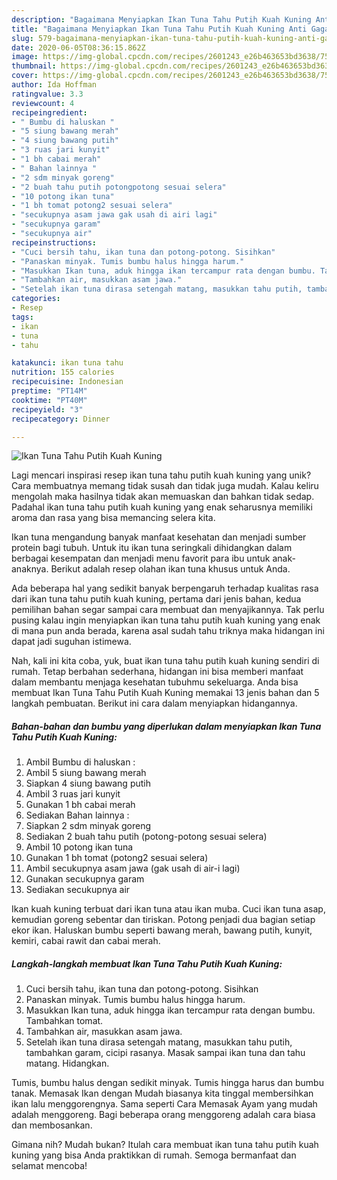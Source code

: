 ```yaml
---
description: "Bagaimana Menyiapkan Ikan Tuna Tahu Putih Kuah Kuning Anti Gagal"
title: "Bagaimana Menyiapkan Ikan Tuna Tahu Putih Kuah Kuning Anti Gagal"
slug: 579-bagaimana-menyiapkan-ikan-tuna-tahu-putih-kuah-kuning-anti-gagal
date: 2020-06-05T08:36:15.862Z
image: https://img-global.cpcdn.com/recipes/2601243_e26b463653bd3638/751x532cq70/ikan-tuna-tahu-putih-kuah-kuning-foto-resep-utama.jpg
thumbnail: https://img-global.cpcdn.com/recipes/2601243_e26b463653bd3638/751x532cq70/ikan-tuna-tahu-putih-kuah-kuning-foto-resep-utama.jpg
cover: https://img-global.cpcdn.com/recipes/2601243_e26b463653bd3638/751x532cq70/ikan-tuna-tahu-putih-kuah-kuning-foto-resep-utama.jpg
author: Ida Hoffman
ratingvalue: 3.3
reviewcount: 4
recipeingredient:
- " Bumbu di haluskan "
- "5 siung bawang merah"
- "4 siung bawang putih"
- "3 ruas jari kunyit"
- "1 bh cabai merah"
- " Bahan lainnya "
- "2 sdm minyak goreng"
- "2 buah tahu putih potongpotong sesuai selera"
- "10 potong ikan tuna"
- "1 bh tomat potong2 sesuai selera"
- "secukupnya asam jawa gak usah di airi lagi"
- "secukupnya garam"
- "secukupnya air"
recipeinstructions:
- "Cuci bersih tahu, ikan tuna dan potong-potong. Sisihkan"
- "Panaskan minyak. Tumis bumbu halus hingga harum."
- "Masukkan Ikan tuna, aduk hingga ikan tercampur rata dengan bumbu. Tambahkan tomat."
- "Tambahkan air, masukkan asam jawa."
- "Setelah ikan tuna dirasa setengah matang, masukkan tahu putih, tambahkan garam, cicipi rasanya. Masak sampai ikan tuna dan tahu matang. Hidangkan."
categories:
- Resep
tags:
- ikan
- tuna
- tahu

katakunci: ikan tuna tahu 
nutrition: 155 calories
recipecuisine: Indonesian
preptime: "PT14M"
cooktime: "PT40M"
recipeyield: "3"
recipecategory: Dinner

---
```



![Ikan Tuna Tahu Putih Kuah Kuning](https://img-global.cpcdn.com/recipes/2601243_e26b463653bd3638/751x532cq70/ikan-tuna-tahu-putih-kuah-kuning-foto-resep-utama.jpg)

Lagi mencari inspirasi resep ikan tuna tahu putih kuah kuning yang unik? Cara membuatnya memang tidak susah dan tidak juga mudah. Kalau keliru mengolah maka hasilnya tidak akan memuaskan dan bahkan tidak sedap. Padahal ikan tuna tahu putih kuah kuning yang enak seharusnya memiliki aroma dan rasa yang bisa memancing selera kita.

Ikan tuna mengandung banyak manfaat kesehatan dan menjadi sumber protein bagi tubuh. Untuk itu ikan tuna seringkali dihidangkan dalam berbagai kesempatan dan menjadi menu favorit para ibu untuk anak-anaknya. Berikut adalah resep olahan ikan tuna khusus untuk Anda.

Ada beberapa hal yang sedikit banyak berpengaruh terhadap kualitas rasa dari ikan tuna tahu putih kuah kuning, pertama dari jenis bahan, kedua pemilihan bahan segar sampai cara membuat dan menyajikannya. Tak perlu pusing kalau ingin menyiapkan ikan tuna tahu putih kuah kuning yang enak di mana pun anda berada, karena asal sudah tahu triknya maka hidangan ini dapat jadi suguhan istimewa.


Nah, kali ini kita coba, yuk, buat ikan tuna tahu putih kuah kuning sendiri di rumah. Tetap berbahan sederhana, hidangan ini bisa memberi manfaat dalam membantu menjaga kesehatan tubuhmu sekeluarga. Anda bisa membuat Ikan Tuna Tahu Putih Kuah Kuning memakai 13 jenis bahan dan 5 langkah pembuatan. Berikut ini cara dalam menyiapkan hidangannya.

<!--inarticleads1-->

##### Bahan-bahan dan bumbu yang diperlukan dalam menyiapkan Ikan Tuna Tahu Putih Kuah Kuning:

1. Ambil  Bumbu di haluskan :
1. Ambil 5 siung bawang merah
1. Siapkan 4 siung bawang putih
1. Ambil 3 ruas jari kunyit
1. Gunakan 1 bh cabai merah
1. Sediakan  Bahan lainnya :
1. Siapkan 2 sdm minyak goreng
1. Sediakan 2 buah tahu putih (potong-potong sesuai selera)
1. Ambil 10 potong ikan tuna
1. Gunakan 1 bh tomat (potong2 sesuai selera)
1. Ambil secukupnya asam jawa (gak usah di air-i lagi)
1. Gunakan secukupnya garam
1. Sediakan secukupnya air


Ikan kuah kuning terbuat dari ikan tuna atau ikan muba. Cuci ikan tuna asap, kemudian goreng sebentar dan tiriskan. Potong penjadi dua bagian setiap ekor ikan. Haluskan bumbu seperti bawang merah, bawang putih, kunyit, kemiri, cabai rawit dan cabai merah. 

<!--inarticleads2-->

##### Langkah-langkah membuat Ikan Tuna Tahu Putih Kuah Kuning:

1. Cuci bersih tahu, ikan tuna dan potong-potong. Sisihkan
1. Panaskan minyak. Tumis bumbu halus hingga harum.
1. Masukkan Ikan tuna, aduk hingga ikan tercampur rata dengan bumbu. Tambahkan tomat.
1. Tambahkan air, masukkan asam jawa.
1. Setelah ikan tuna dirasa setengah matang, masukkan tahu putih, tambahkan garam, cicipi rasanya. Masak sampai ikan tuna dan tahu matang. Hidangkan.


Tumis, bumbu halus dengan sedikit minyak. Tumis hingga harus dan bumbu tanak. Memasak Ikan dengan Mudah biasanya kita tinggal membersihkan ikan lalu menggorengnya. Sama seperti Cara Memasak Ayam yang mudah adalah menggoreng. Bagi beberapa orang menggoreng adalah cara biasa dan membosankan. 

Gimana nih? Mudah bukan? Itulah cara membuat ikan tuna tahu putih kuah kuning yang bisa Anda praktikkan di rumah. Semoga bermanfaat dan selamat mencoba!

